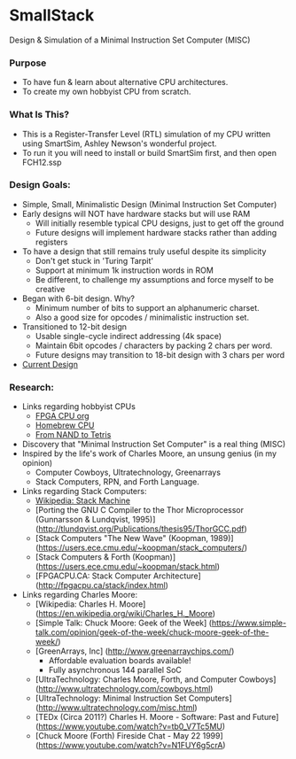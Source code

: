 # SmallStack
Design &amp; Simulation of a Minimal Instruction Set Computer (MISC)

### Purpose
- To have fun & learn about alternative CPU architectures.
- To create my own hobbyist CPU from scratch.

### What Is This?
- This is a Register-Transfer Level (RTL) simulation of my CPU written using SmartSim, Ashley Newson's wonderful project.
- To run it you will need to install or build SmartSim first, and then open FCH12.ssp

### Design Goals:
- Simple, Small, Minimalistic Design (Minimal Instruction Set Computer)
- Early designs will NOT have hardware stacks but will use RAM
    - Will initially resemble typical CPU designs, just to get off the ground
    - Future designs will implement hardware stacks rather than adding registers
- To have a design that still remains truly useful despite its simplicity
    - Don't get stuck in 'Turing Tarpit'
    - Support at minimum 1k instruction words in ROM
    - Be different, to challenge my assumptions and force myself to be creative
- Began with 6-bit design.  Why?
    - Minimum number of bits to support an alphanumeric charset.
    - Also a good size for opcodes / minimalistic instruction set.
- Transitioned to 12-bit design
    - Usable single-cycle indirect addressing (4k space)
    - Maintain 6bit opcodes / characters by packing 2 chars per word.
    - Future designs  may transition to 18-bit design with 3 chars per word
- [Current Design](https://github.com/RayFoulk/SmallStack/blob/master/Documents/DesignFCH12.md)

### Research:
- Links regarding hobbyist CPUs
    - [FPGA CPU org](http://www.fpgacpu.org/)
    - [Homebrew CPU](http://www.homebrewcpu.com/)
    - [From NAND to Tetris](http://www.nand2tetris.org/)
- Discovery that "Minimal Instruction Set Computer" is a real thing (MISC)
- Inspired by the life's work of Charles Moore, an unsung genius (in my opinion)
    - Computer Cowboys, Ultratechnology, Greenarrays
    - Stack Computers, RPN, and Forth Language.
- Links regarding Stack Computers:
    - [Wikipedia: Stack Machine](https://en.wikipedia.org/wiki/Stack_machine)
    - [Porting the GNU C Compiler to the Thor Microprocessor (Gunnarsson & Lundqvist, 1995)]
      (http://tlundqvist.org/Publications/thesis95/ThorGCC.pdf)
    - [Stack Computers "The New Wave" (Koopman, 1989)]
      (https://users.ece.cmu.edu/~koopman/stack_computers/)
    - [Stack Computers & Forth (Koopman)]
      (https://users.ece.cmu.edu/~koopman/stack.html)
    - [FPGACPU.CA: Stack Computer Architecture]
      (http://fpgacpu.ca/stack/index.html)
- Links regarding Charles Moore:
    - [Wikipedia: Charles H. Moore]
      (https://en.wikipedia.org/wiki/Charles_H._Moore)
    - [Simple Talk: Chuck Moore: Geek of the Week]
      (https://www.simple-talk.com/opinion/geek-of-the-week/chuck-moore-geek-of-the-week/)
    - [GreenArrays, Inc]
      (http://www.greenarraychips.com/)
        - Affordable evaluation boards available!
        - Fully asynchronous 144 parallel SoC 
    - [UltraTechnology: Charles Moore, Forth, and Computer Cowboys]
      (http://www.ultratechnology.com/cowboys.html)
    - [UltraTechnology: Minimal Instruction Set Computers]
      (http://www.ultratechnology.com/misc.html)
    - [TEDx (Circa 2011?) Charles H. Moore - Software: Past and Future]
      (https://www.youtube.com/watch?v=tb0_V7Tc5MU)
    - [Chuck Moore (Forth) Fireside Chat - May 22 1999]
      (https://www.youtube.com/watch?v=N1FUY6g5crA)

